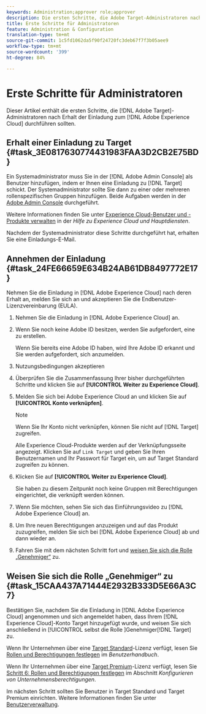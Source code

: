 ```yaml
---
keywords: Administration;approver role;approver
description: Die ersten Schritte, die Adobe Target-Administratoren nach Erhalt der E-Mail-Einladung an die Adobe Experience Cloud unternehmen sollten.
title: Erste Schritte für Administratoren
feature: Administration & Configuration
translation-type: tm+mt
source-git-commit: 1c5fd1062da5f90f24720fc3deb67f7f3b05aee9
workflow-type: tm+mt
source-wordcount: '399'
ht-degree: 84%

---
```



# Erste Schritte für Administratoren

Dieser Artikel enthält die ersten Schritte, die [!DNL Adobe Target]-Administratoren nach Erhalt der Einladung zum [!DNL Adobe Experience Cloud] durchführen sollten.

## Erhalt einer Einladung zu Target {#task_3E0817630774431983FAA3D2CB2E75BD}

Ein Systemadministrator muss Sie in der [!DNL Adobe Admin Console] als Benutzer hinzufügen, indem er Ihnen eine Einladung zu [!DNL Target] schickt. Der Systemadministrator sollte Sie dann zu einer oder mehreren rollenspezifischen Gruppen hinzufügen. Beide Aufgaben werden in der [Adobe Admin Console](https://adminconsole.adobe.com) durchgeführt.

Weitere Informationen finden Sie unter [Experience Cloud-Benutzer und -Produkte verwalten](https://experienceleague.adobe.com/docs/core-services/interface/manage-users-and-products/admin-getting-started.html) in der *Hilfe zu Experience Cloud und Hauptdiensten*.

Nachdem der Systemadministrator diese Schritte durchgeführt hat, erhalten Sie eine Einladungs-E-Mail.

## Annehmen der Einladung {#task_24FE66659E634B24AB61DB8497772E17}

Nehmen Sie die Einladung in [!DNL Adobe Experience Cloud] nach deren Erhalt an, melden Sie sich an und akzeptieren Sie die Endbenutzer-Lizenzvereinbarung (EULA).

1. Nehmen Sie die Einladung in [!DNL Adobe Experience Cloud] an.
1. Wenn Sie noch keine Adobe ID besitzen, werden Sie aufgefordert, eine zu erstellen.

   Wenn Sie bereits eine Adobe ID haben, wird Ihre Adobe ID erkannt und Sie werden aufgefordert, sich anzumelden.
1. Nutzungsbedingungen akzeptieren
1. Überprüfen Sie die Zusammenfassung Ihrer bisher durchgeführten Schritte und klicken Sie auf **[!UICONTROL Weiter zu Experience Cloud]**.
1. Melden Sie sich bei Adobe Experience Cloud an und klicken Sie auf **[!UICONTROL Konto verknüpfen]**.

   >[!NOTE]
   >
   >Wenn Sie Ihr Konto nicht verknüpfen, können Sie nicht auf [!DNL Target] zugreifen.

   Alle Experience Cloud-Produkte werden auf der Verknüpfungsseite angezeigt. Klicken Sie auf `Link Target` und geben Sie Ihren Benutzernamen und Ihr Passwort für Target ein, um auf Target Standard zugreifen zu können.
1. Klicken Sie auf **[!UICONTROL Weiter zu Experience Cloud]**.

   Sie haben zu diesem Zeitpunkt noch keine Gruppen mit Berechtigungen eingerichtet, die verknüpft werden können.
1. Wenn Sie möchten, sehen Sie sich das Einführungsvideo zu [!DNL Adobe Experience Cloud] an.
1. Um Ihre neuen Berechtigungen anzuzeigen und auf das Produkt zuzugreifen, melden Sie sich bei [!DNL Adobe Experience Cloud] ab und dann wieder an.
1. Fahren Sie mit dem nächsten Schritt fort und [weisen Sie sich die Rolle „Genehmiger“](/help/administrating-target/start-target.md#task_15CAA437A71444E2932B333D5E66A3C7) zu.

## Weisen Sie sich die Rolle „Genehmiger“ zu {#task_15CAA437A71444E2932B333D5E66A3C7}

Bestätigen Sie, nachdem Sie die Einladung in [!DNL Adobe Experience Cloud] angenommen und sich angemeldet haben, dass Ihrem [!DNL Experience Cloud]-Konto Target hinzugefügt wurde, und weisen Sie sich anschließend in [!UICONTROL  selbst die Rolle ]Genehmiger[!DNL Target] zu.

Wenn Ihr Unternehmen über eine [Target Standard](/help/c-intro/intro.md#section_ACD5EFF17AAB4E979CBEFA0145CCD905)-Lizenz verfügt, lesen Sie [Rollen und Berechtigungen festlegen](/help/administrating-target/c-user-management/c-user-management/user-management.md#roles-permissions) im *Benutzerhandbuch*.

Wenn Ihr Unternehmen über eine [Target Premium](/help/c-intro/intro.md#premium)-Lizenz verfügt, lesen Sie [Schritt 6: Rollen und Berechtigungen festlegen](/help/administrating-target/c-user-management/property-channel/properties-overview.md#section_8C425E43E5DD4111BBFC734A2B7ABC80) im Abschnitt *Konfigurieren von Unternehmensberechtigungen*.

Im nächsten Schritt sollten Sie Benutzer in Target Standard und Target Premium einrichten. Weitere Informationen finden Sie unter [Benutzerverwaltung](/help/administrating-target/c-user-management/user-management.md).